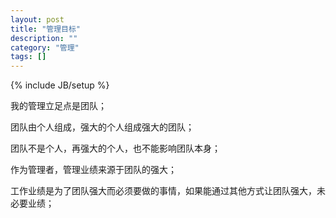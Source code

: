 ```yaml
---
layout: post
title: "管理目标"
description: ""
category: "管理"
tags: []
---
```

{% include JB/setup %}

我的管理立足点是团队；

团队由个人组成，强大的个人组成强大的团队；

团队不是个人，再强大的个人，也不能影响团队本身；

作为管理者，管理业绩来源于团队的强大；

工作业绩是为了团队强大而必须要做的事情，如果能通过其他方式让团队强大，未必要业绩；